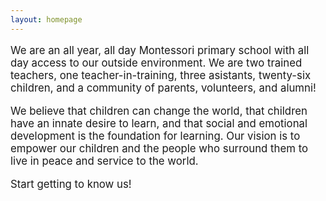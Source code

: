 ```yaml
---
layout: homepage
---
```


<div style="font-size: 1.2em;">

We are an all year, all day Montessori primary school with all day access to our outside environment. We are two trained teachers, one teacher-in-training, three asistants, twenty-six children, and a community of parents, volunteers, and alumni!

We believe that children can change the world, that children have an innate desire to learn, and that social and emotional development is the foundation for learning. Our vision is to empower our children and the people who surround them to live in peace and service to the world.

Start getting to know us!

</div>
